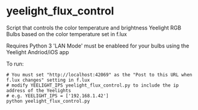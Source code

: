 # yeelight_flux_control

Script that controls the color temperature and brightness Yeelight RGB Bulbs based on the color temperature set in f.lux

Requires Python 3
'LAN Mode' must be enableed for your bulbs using the Yeelight Andriod/iOS app

To run:
```
# You must set "http://localhost:42069" as the "Post to this URL when f.lux changes" setting in f.lux
# modify YEELIGHT_IPS yeelight_flux_control.py to include the ip address of the Yeelights
# e.g. YEELIGHT_IPS = ['192.168.1.42']
python yeelight_flux_control.py
```
